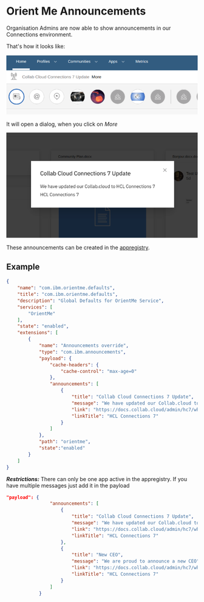 # Orient Me Announcements

Organisation Admins are now able to show announcements in our Connections environment. 

That's how it looks like:

![Header](/assets/images/admin/announcement/header.png)

It will open a dialog, when you click on *More*

![dialog](/assets/images/admin/announcement/dialog.png)

These announcements can be created in the [appregistry](/admin/appreg.md).

## Example

```json
{
    "name": "com.ibm.orientme.defaults",
    "title": "com.ibm.orientme.defaults",
    "description": "Global Defaults for OrientMe Service",
    "services": [
        "OrientMe"
    ],
    "state": "enabled",
    "extensions": [
        {
            "name": "Announcements override",
            "type": "com.ibm.announcements",
            "payload": {
                "cache-headers": {
                    "cache-control": "max-age=0"
                },
                "announcements": [
                    {
                        "title": "Collab Cloud Connections 7 Update",
                        "message": "We have updated our Collab.cloud to HCL Connections 7",
                        "link": "https://docs.collab.cloud/admin/hc7/whats-new/",
                        "linkTitle": "HCL Connections 7"
                    }
                ]
            },
            "path": "orientme",
            "state":"enabled"
        }
    ]
}
```

***Restrictions:*** There can only be one app active in the appregistry. If you have multiple messages just add it in the payload

```json
"payload": {
                "announcements": [
                    {
                        "title": "Collab Cloud Connections 7 Update",
                        "message": "We have updated our Collab.cloud to HCL Connections 7",
                        "link": "https://docs.collab.cloud/admin/hc7/whats-new/",
                        "linkTitle": "HCL Connections 7"
                    },
                    {
                        "title": "New CEO",
                        "message": "We are proud to announce a new CEO",
                        "link": "https://docs.collab.cloud/admin/hc7/whats-new/",
                        "linkTitle": "HCL Connections 7"
                    }
                ]
            }
```

